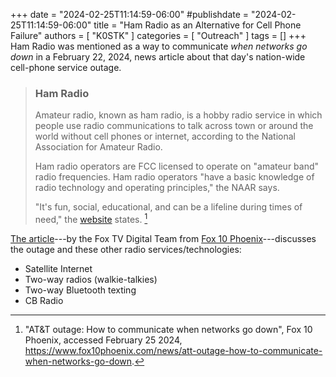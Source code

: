 +++
date = "2024-02-25T11:14:59-06:00"
#publishdate = "2024-02-25T11:14:59-06:00"
title = "Ham Radio as an Alternative for Cell Phone Failure"
authors = [ "K0STK" ]
categories = [ "Outreach" ]
tags = []
+++
Ham Radio was mentioned as a way to communicate *when networks go
down* in a February 22, 2024, news article about that day's nation-wide
cell-phone service outage.

<!--more-->

>### Ham Radio
>
>Amateur radio, known as ham radio, is a hobby radio service in which people
>use radio communications to talk across town or around the world without cell
>phones or internet, according to the National Association for Amateur Radio. 
>
>Ham radio operators are FCC licensed to operate on "amateur band" radio
>frequencies. Ham radio operators "have a basic knowledge of radio technology
>and operating principles," the NAAR says. 
>
>"It's fun, social, educational, and can be a lifeline during times of need,"
>the [website](https://www.arrl.org/what-is-ham-radio) states. [^1]

[^1]: "AT&T outage: How to communicate when networks go down", Fox 10 Phoenix, accessed February 25 2024, https://www.fox10phoenix.com/news/att-outage-how-to-communicate-when-networks-go-down.

[The article](https://www.fox10phoenix.com/news/att-outage-how-to-communicate-when-networks-go-down)---by
the Fox TV Digital Team from
[Fox 10 Phoenix](https://www.fox10phoenix.com/)---discusses the outage
and these other radio services/technologies:

* Satellite Internet
* Two-way radios (walkie-talkies)
* Two-way Bluetooth texting 
* CB Radio

